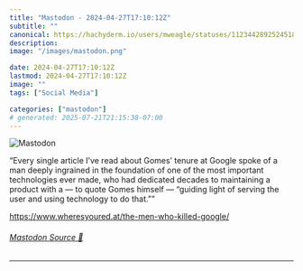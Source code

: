 ```yaml
---
title: "Mastodon - 2024-04-27T17:10:12Z"
subtitle: ""
canonical: https://hachyderm.io/users/mweagle/statuses/112344289252451866
description:
image: "/images/mastodon.png"

date: 2024-04-27T17:10:12Z
lastmod: 2024-04-27T17:10:12Z
image: ""
tags: ["Social Media"]

categories: ["mastodon"]
# generated: 2025-07-21T21:15:38-07:00
---
```

![Mastodon](/images/mastodon.png)

<p>“Every single article I’ve read about Gomes’ tenure at Google spoke of a man deeply ingrained in the foundation of one of the most important technologies ever made, who had dedicated decades to maintaining a product with a — to quote Gomes himself — “guiding light of serving the user and using technology to do that.””</p><p><a href="https://www.wheresyoured.at/the-men-who-killed-google/" target="_blank" rel="nofollow noopener noreferrer" translate="no"><span class="invisible">https://www.</span><span class="ellipsis">wheresyoured.at/the-men-who-ki</span><span class="invisible">lled-google/</span></a></p>


###### [Mastodon Source 🐘](https://hachyderm.io/@mweagle/112344289252451866)

___
